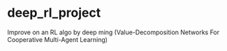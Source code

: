 # deep_rl_project
Improve on an RL algo by deep ming (Value-Decomposition Networks For Cooperative Multi-Agent Learning)

